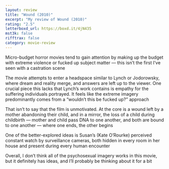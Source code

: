 ```yaml
---
layout: review
title: "Wound (2010)"
excerpt: "My review of Wound (2010)"
rating: "2.5"
letterboxd_url: https://boxd.it/4jN435
mst3k: false
rifftrax: false
category: movie-review
---
```


Micro-budget horror movies tend to gain attention by making up the budget with extreme violence or fucked up subject matter — this isn’t the first I’ve seen with a castration scene

The movie attempts to enter a headspace similar to Lynch or Jodorowsky, where dream and reality merge, and answers are left up to the viewer. One crucial piece this lacks that Lynch’s work contains is empathy for the suffering individuals portrayed. It feels like the extreme imagery predominantly comes from a “wouldn’t this be fucked up?” approach

That isn’t to say that the film is unmotivated. At the core is a wound left by a mother abandoning their child, and in a mirror, the loss of a child during childbirth — mother and child pass DNA to one another, and both are bound to one another — where one ends, the other begins

One of the better-explored ideas is Susan’s (Kate O’Rourke) perceived constant watch by surveillance cameras, both hidden in every room in her house and present during every human encounter

Overall, I don’t think all of the psychosexual imagery works in this movie, but it definitely has ideas, and I’ll probably be thinking about it for a bit
